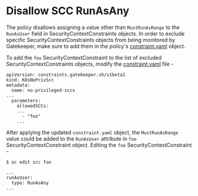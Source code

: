 # Disallow SCC RunAsAny

The policy disallows assigning a value other than `MustRunAsRange` to the `RunAsUser` field in SecurityContextConstraints objects. In order to exclude specific SecurityContextConstraints objects from being monitored by Gatekeeper, make sure to add them in the policy's [constraint.yaml](./constraint.yaml) object.

To add the `foo` SecurityContextConstraint to the list of excluded SecurityContextConstraints objects, modify the [constraint.yaml](./constraint.yaml) file -

```
apiVersion: constraints.gatekeeper.sh/v1beta1
kind: K8sNoPrivScc
metadata:
  name: no-privileged-sccs
...
  parameters:
    allowedSCCs:
    ...
      - "foo"
    ...
```

After applying the updated `constraint.yaml` object, the `MustRunAsRange` value could be added to the `RunAsUser` attribute in `foo` SecurityContextConstraint object. Editing the `foo` SecurityContextConstraint -
```
$ oc edit scc foo

...
runAsUser:
  type: RunAsAny
...
```